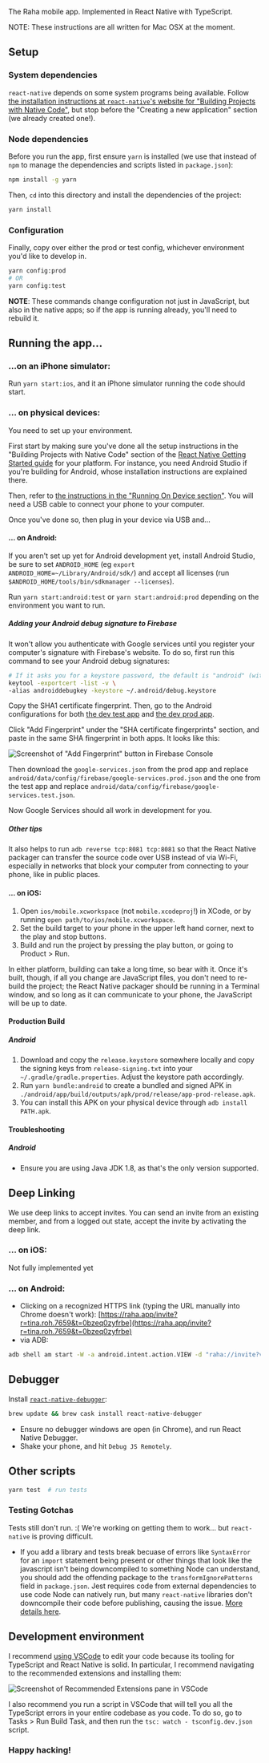 The Raha mobile app. Implemented in React Native with TypeScript.

NOTE: These instructions are all written for Mac OSX at the moment.

## Setup

### System dependencies

`react-native` depends on some system programs being available. Follow [the
installation instructions at `react-native`'s website for "Building Projects
with Native
Code"](https://facebook.github.io/react-native/docs/getting-started.html), but
stop before the "Creating a new application" section (we already created one!).

### Node dependencies

Before you run the app, first ensure `yarn` is installed (we use that instead of
`npm` to manage the dependencies and scripts listed in `package.json`):

```bash
npm install -g yarn
```

Then, `cd` into this directory and install the dependencies of the project:

```bash
yarn install
```

### Configuration

Finally, copy over either the prod or test config, whichever environment you'd
like to develop in.

```bash
yarn config:prod
# OR
yarn config:test
```

**NOTE**: These commands change configuration not just in JavaScript, but also
in the native apps; so if the app is running already, you'll need to rebuild it.

## Running the app...

### ...on an iPhone simulator:

Run `yarn start:ios`, and it an iPhone simulator running the code should start.

### ... on physical devices:

You need to set up your environment.

First start by making sure you've done all the setup instructions in the
"Building Projects with Native Code" section of the [React Native Getting
Started guide](http://facebook.github.io/react-native/docs/getting-started.html)
for your platform. For instance, you need Android Studio if you're building for
Android, whose installation instructions are explained there.

Then, refer to [the instructions in the "Running On Device
section"](https://facebook.github.io/react-native/docs/running-on-device.html).
You will need a USB cable to connect your phone to your computer.

Once you've done so, then plug in your device via USB and...

#### ... on Android:

If you aren't set up yet for Android development yet, install Android Studio,
be sure to set `ANDROID_HOME` (eg `export ANDROID_HOME=~/Library/Android/sdk/`)
and accept all licenses (run `$ANDROID_HOME/tools/bin/sdkmanager --licenses`).

Run `yarn start:android:test` or `yarn start:android:prod` depending on the
environment you want to run.

##### Adding your Android debug signature to Firebase

It won't allow you authenticate with Google services until you register your
computer's signature with Firebase's website. To do so, first run this command
to see your Android debug signatures:

```bash
# If it asks you for a keystore password, the default is "android" (without quotes)
keytool -exportcert -list -v \
-alias androiddebugkey -keystore ~/.android/debug.keystore
```

Copy the SHA1 certificate fingerprint. Then, go to the Android configurations
for both [the dev test
app](https://console.firebase.google.com/u/0/project/raha-test/settings/general/android:app.raha.mobileTest)
and [the dev prod
app](https://console.firebase.google.com/u/0/project/raha-5395e/settings/general/android:app.raha.mobileProd).

Click "Add Fingerprint" under the "SHA certificate fingerprints" section, and
paste in the same SHA fingerprint in both apps. It looks like this:

![Screenshot of "Add Fingerprint" button in Firebase
Console](setup-instructions/sha-fingerprint.png)

Then download the `google-services.json` from the prod app and replace `android/data/config/firebase/google-services.prod.json` and the one from the test app and replace `android/data/config/firebase/google-services.test.json`.

Now Google Services should all work in development for you.

##### Other tips

It also helps to run `adb reverse tcp:8081 tcp:8081` so that the React Native
packager can transfer the source code over USB instead of via Wi-Fi, especially
in networks that block your computer from connecting to your phone, like in
public places.

#### ... on iOS:

1.  Open `ios/mobile.xcworkspace` (not `mobile.xcodeproj`!) in XCode, or by
    running `open path/to/ios/mobile.xcworkspace`.
1.  Set the build target to your phone in the upper left hand corner, next to
    the play and stop buttons.
1.  Build and run the project by pressing the play button, or going to Product >
    Run.

In either platform, building can take a long time, so bear with it. Once it's
built, though, if all you change are JavaScript files, you don't need to
re-build the project; the React Native packager should be running in a Terminal
window, and so long as it can communicate to your phone, the JavaScript will be
up to date.

#### Production Build

##### Android

1.  Download and copy the `release.keystore` somewhere locally and copy the signing
    keys from `release-signing.txt` into your `~/.gradle/gradle.properties`.
    Adjust the keystore path accordingly.
2.  Run `yarn bundle:android` to create a bundled and signed APK in
    `./android/app/build/outputs/apk/prod/release/app-prod-release.apk`.
3.  You can install this APK on your physical device through `adb install PATH.apk`.

#### Troubleshooting

##### Android

- Ensure you are using Java JDK 1.8, as that's the only version supported.

## Deep Linking

We use deep links to accept invites. You can send an invite from an existing
member, and from a logged out state, accept the invite by activating the deep
link.

### ... on iOS:

Not fully implemented yet

### ... on Android:

- Clicking on a recognized HTTPS link (typing the URL manually
  into Chrome doesn't work): [https://raha.app/invite?r=tina.roh.7659&t=0bzeq0zyfrbe](https://raha.app/invite?r=tina.roh.7659&t=0bzeq0zyfrbe)
- via ADB:

```bash
adb shell am start -W -a android.intent.action.VIEW -d "raha://invite?videoToken=0qmkd6zfhx8c\&inviterUsername=tina.roh.7659" app.raha.mobileTest
```

## Debugger

Install [`react-native-debugger`](https://github.com/jhen0409/react-native-debugger):

```bash
brew update && brew cask install react-native-debugger
```

- Ensure no debugger windows are open (in Chrome), and run React Native
  Debugger.
- Shake your phone, and hit `Debug JS Remotely`.

## Other scripts

```bash
yarn test  # run tests
```

### Testing Gotchas

Tests still don't run. :( We're working on getting them to work... but
`react-native` is proving difficult.

- If you add a library and tests break becuase of errors like `SyntaxError` for
  an `import` statement being present or other things that look like the
  javascript isn't being downcompiled to something Node can understand, you
  should add the offending package to the `transformIgnorePatterns` field in
  `package.json`. Jest requires code from external dependencies to use code Node
  can natively run, but many `react-native` libraries
  don't downcompile their code before publishing, causing the issue.
  [More details here](https://jestjs.io/docs/en/tutorial-react-native#transformignorepatterns-customization).

## Development environment

I recommend [using VSCode](https://code.visualstudio.com/) to edit your code
because its tooling for TypeScript and React Native is solid. In particular, I
recommend navigating to the recommended extensions and installing them:

![Screenshot of Recommended Extensions pane in
VSCode](setup-instructions/recommended-extensions.png)

I also recommend you run a script in VSCode that will tell you all the
TypeScript errors in your entire codebase as you code. To do so, go to Tasks >
Run Build Task, and then run the `tsc: watch - tsconfig.dev.json` script.

### Happy hacking!
